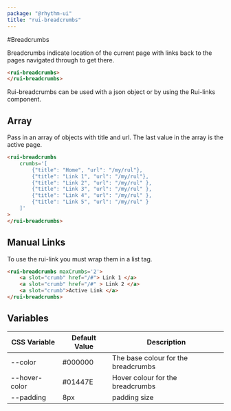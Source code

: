 ```yaml
---
package: "@rhythm-ui"
title: "rui-breadcrumbs"
---
```

#Breadcrumbs

Breadcrumbs indicate location of the current page with links back to the pages navigated through to get there. 

```html
<rui-breadcrumbs>
</rui-breadcrumbs>

```

Rui-breadcrumbs can be used with a json object or by using the Rui-links component. 

## Array
Pass in an array of objects with title and url.
The last value in the array is the active page.

```html preview
<rui-breadcrumbs
	crumbs='[
    	{"title": "Home", "url": "/my/rul"},
    	{"title": "Link 1", "url": "/my/rul"},
		{"title": "Link 2", "url": "/my/rul" },
		{"title": "Link 3", "url": "/my/rul" },
		{"title": "Link 4", "url": "/my/rul" },
		{"title": "Link 5", "url": "/my/rul" }
	]'
>
</rui-breadcrumbs> 
```

## Manual Links
To use the rui-link you must wrap them in a list tag.

```html preview
<rui-breadcrumbs maxCrumbs='2'> 
	<a slot="crumb" href="/#"> Link 1 </a>
	<a slot="crumb" href="/#" > Link 2 </a>
	<a slot="crumb">Active Link </a>
</rui-breadcrumbs>

```


 ## Variables

| CSS Variable | Default Value | Description |
| --- | --- | --- |
| --color | #000000 | The base colour for the breadcrumbs  | 
| --hover-color | #01447E | Hover colour for the breadcrumbs  | 
| --padding | 8px | padding size  | 
